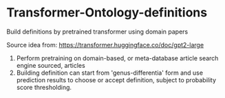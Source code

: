# Transformer-Ontology-definitions
Build definitions by pretrained transformer using domain papers

Source idea from: https://transformer.huggingface.co/doc/gpt2-large

1. Perform pretraining on domain-based, or meta-database article search engine sourced, articles
2. Building definition can start from  'genus-differentia' form and use prediction results to choose or accept definition, subject to probability score thresholding. 
